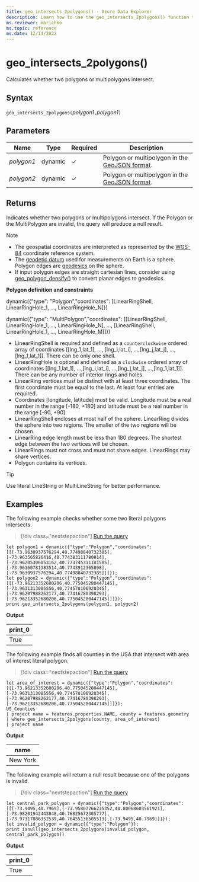 ```yaml
---
title: geo_intersects_2polygons() - Azure Data Explorer
description: Learn how to use the geo_intersects_2polygons() function to calculate whether two polygons or multipolygons intersect
ms.reviewer: mbrichko
ms.topic: reference
ms.date: 12/14/2022
---
```

# geo_intersects_2polygons()

Calculates whether two polygons or multipolygons intersect.

## Syntax

`geo_intersects_2polygons(`*polygon1*`,`*polygon1*`)`

## Parameters

|Name|Type|Required|Description|
|--|--|--|--|
| *polygon1* | dynamic | &check; | Polygon or multipolygon in the [GeoJSON format](https://tools.ietf.org/html/rfc7946).|
| *polygon2* | dynamic | &check; | Polygon or multipolygon in the [GeoJSON format](https://tools.ietf.org/html/rfc7946).|

## Returns

Indicates whether two polygons or multipolygons intersect. If the Polygon or the MultiPolygon are invalid, the query will produce a null result.

> [!NOTE]
>
> * The geospatial coordinates are interpreted as represented by the [WGS-84](https://earth-info.nga.mil/GandG/update/index.php?action=home) coordinate reference system.
> * The [geodetic datum](https://en.wikipedia.org/wiki/Geodetic_datum) used for measurements on Earth is a sphere. Polygon edges are [geodesics](https://en.wikipedia.org/wiki/Geodesic) on the sphere.
> * If input polygon edges are straight cartesian lines, consider using [geo_polygon_densify()](geo-polygon-densify-function.md) to convert planar edges to geodesics.

**Polygon definition and constraints**

dynamic({"type": "Polygon","coordinates": [LinearRingShell, LinearRingHole_1, ..., LinearRingHole_N]})

dynamic({"type": "MultiPolygon","coordinates": [[LinearRingShell, LinearRingHole_1, ..., LinearRingHole_N], ..., [LinearRingShell, LinearRingHole_1, ..., LinearRingHole_M]]})

* LinearRingShell is required and defined as a `counterclockwise` ordered array of coordinates [[lng_1,lat_1], ..., [lng_i,lat_i], ...,[lng_j,lat_j], ...,[lng_1,lat_1]]. There can be only one shell.
* LinearRingHole is optional and defined as a `clockwise` ordered array of coordinates [[lng_1,lat_1], ...,[lng_i,lat_i], ...,[lng_j,lat_j], ...,[lng_1,lat_1]]. There can be any number of interior rings and holes.
* LinearRing vertices must be distinct with at least three coordinates. The first coordinate must be equal to the last. At least four entries are required.
* Coordinates [longitude, latitude] must be valid. Longitude must be a real number in the range [-180, +180] and latitude must be a real number in the range [-90, +90].
* LinearRingShell encloses at most half of the sphere. LinearRing divides the sphere into two regions. The smaller of the two regions will be chosen.
* LinearRing edge length must be less than 180 degrees. The shortest edge between the two vertices will be chosen.
* LinearRings must not cross and must not share edges. LinearRings may share vertices.
* Polygon contains its vertices.

> [!TIP]
>
> Use literal LineString or MultiLineString for better performance.

## Examples

The following example checks whether some two literal polygons intersects.

> [!div class="nextstepaction"]
> <a href="https://dataexplorer.azure.com/clusters/help/databases/Samples?query=H4sIAAAAAAAAA52Rz2rDMAyH73uKkFMLWdEfy5I79g67l1BKa0ogTUKSSxh793kkaXvaYBjsgz700yfXccy6tp6ubYPZe3aZmtOtOm8+83HqYr7PP+ZaXuTntu0vVXMa45DvD4fDq/IueIbAKuopuMLBTtUFMwfKxCZlsVLixcg79AvExoioBgHdnSIQBp8u9DRzrE5+QEN56oYe1DC1EFxDOSBxygj2yPx1srL82r691A97+o89IbOQNyBYzASckIFziu7JH9MBE5F1AZIMwAcCfsIINM1Iqa3qwqFPS+JgFPiB/ZE6u3V91YzZNbbH9MZ+iOdxONJiO2zWTy/uC9h+A0eK8+oMAgAA" target="_blank">Run the query</a>

```kusto
let polygon1 = dynamic({"type":"Polygon","coordinates":[[[-73.9630937576294,40.77498840732385],[-73.963565826416,40.774383111780914],[-73.96205306053162,40.773745311181585],[-73.96160781383514,40.7743912365898],[-73.9630937576294,40.77498840732385]]]});
let polygon2 = dynamic({"type":"Polygon","coordinates":[[[-73.96213352680206,40.775045280447145],[-73.9631313085556,40.774578106920345],[-73.96207988262177,40.77416780398293],[-73.96213352680206,40.775045280447145]]]});
print geo_intersects_2polygons(polygon1, polygon2)
```

**Output**

|print_0|
|---|
|True|

The following example finds all counties in the USA that intersect with area of interest literal polygon.

> [!div class="nextstepaction"]
> <a href="https://dataexplorer.azure.com/clusters/help/databases/Samples?query=H4sIAAAAAAAAA4WQzWrDMBCE73kKoVMCrpH1Y0kJOZTSY0uh9GSMEc4mdUkkIykU0fbdq2BDQ3soe1u+md2ZI0RkPJjO7bvBRvAQItqiXbLmNPTLDxzTCHiNn9wxHZzFBe6d87vBmggBr5umuZGs1DWtGBO0VoSSuuCklFIQLqginMuKi7aYOVblIUoIMWNcSFWRWlPCrjBKpFaKZlspZ66qpSJMK6rZD/bP1bb9Wm0WL8/dnTvbOEBYfKLRuzfoI8oBISfdg4nnnLrM+xH8BSofbx/uC9RfNOkaOYA7QfQpu7y/5qpQXkythewYOjpOLYXlpC3+VLv69cA3a++fAX8BAAA=" target="_blank">Run the query</a>

```kusto
let area_of_interest = dynamic({"type":"Polygon","coordinates":[[[-73.96213352680206,40.775045280447145],[-73.9631313085556,40.774578106920345],[-73.96207988262177,40.77416780398293],[-73.96213352680206,40.775045280447145]]]});
US_Counties
| project name = features.properties.NAME, county = features.geometry
| where geo_intersects_2polygons(county, area_of_interest)
| project name
```

**Output**

|name|
|---|
|New York|

The following example will return a null result because one of the polygons is invalid.

> [!div class="nextstepaction"]
> <a href="https://dataexplorer.azure.com/clusters/help/databases/Samples?query=H4sIAAAAAAAAA42QzUrFMBCF9z5FyaqFesnfTJIrvoP7Ukpow6UYk5JEoYjvbmstiLhwNcycMx9zxrtSjS6UZP2w2PQ8LNGvtxiqx2pag32Zx/qdlHVx5EqeDom0ZIwxTXOwxWVy7bruXomLkQZaSS/KoOnbYwSaKo7IBQjgu6gpRY1UADLD2WnTnDIjuZRCS/3FQM0BFRcUlFKnTQmmtMYNBcIcNgnABALdy2n7eUfffzQPd34LOYc36+fpP/n2lSXNYVvK4dX7+ubisLUuZTeWPPBvRq5/Qds/X9k0n1CNw49lAQAA" target="_blank">Run the query</a>

```kusto
let central_park_polygon = dynamic({"type":"Polygon","coordinates":[[[-73.9495,40.7969],[-73.95807266235352,40.80068603561921],[-73.98201942443848,40.76825672305777],[-73.97317886352539,40.76455136505513],[-73.9495,40.7969]]]});
let invalid_polygon = dynamic({"type":"Polygon"});
print isnull(geo_intersects_2polygons(invalid_polygon, central_park_polygon))
```

**Output**

|print_0|
|---|
|True|
